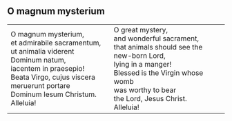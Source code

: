 
## O magnum mysterium

<table class="bare">
  <tr>
    <td>
O magnum mysterium,<br/>
et admirabile sacramentum,<br/>
ut animalia viderent Dominum natum,<br/>
iacentem in praesepio!<br/>
Beata Virgo, cujus viscera<br/>
meruerunt portare<br/>
Dominum Iesum Christum.<br/>
Alleluia!<br/>
    </td>
    <td>
O great mystery,<br/>
and wonderful sacrament,<br/>
that animals should see the new-born Lord,<br/>
lying in a manger!<br/>
Blessed is the Virgin whose womb<br/>
was worthy to bear<br/>
the Lord, Jesus Christ.<br/>
Alleluia!<br/>
    </td>
  </tr>
</table>
